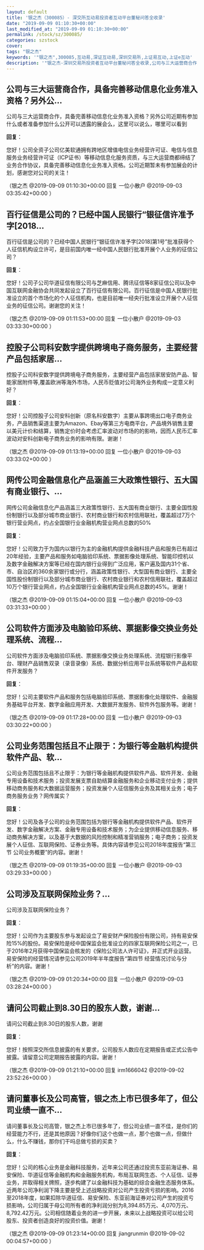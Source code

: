 ```yaml
---
layout: default
title: '银之杰（300085）- 深交所互动易投资者互动平台董秘问答全收录'
date: "2019-09-09 01:10:30+00:00"
last_modified_at: "2019-09-09 01:10:30+00:00"
permalink: /stock/sz/300085/
categories: szstock
cover: 
tags: "银之杰"
keywords: '"银之杰",300085,互动易,深证互动易,深圳交易所,上证易互动,上证e互动'
description: '"银之杰-深圳交易所投资者互动平台董秘问答全收录,公司与三大运营商合作，具备完善移动信息化业务准入资格？另外公司近期有参加什么或者准备参加什么公开可以透露的展会么，这里可以说么，哪里可以看到"'
---
```


## 公司与三大运营商合作，具备完善移动信息化业务准入资格？另外公...

公司与三大运营商合作，具备完善移动信息化业务准入资格？另外公司近期有参加什么或者准备参加什么公开可以透露的展会么，这里可以说么，哪里可以看到

**回复**：

您好！公司全资子公司亿美软通拥有跨地区增值电信业务经营许可证、电信与信息服务业务经营许可证（ICP证书）等移动信息化服务资质，与三大运营商都缔结了业务合作协议，具备完善移动信息化业务准入资格。公司近期暂未有参加展会的计划，感谢您对公司的关注！ 

（银之杰  @2019-09-09 01:10:30+00:00 回复 一位小散户  @2019-09-03 03:35:42+00:00 ）

## 百行征信是公司的？已经中国人民银行“银征信许准予字[2018...

百行征信是公司的？已经中国人民银行“银征信许准予字[2018]第1号”批准获得个人征信机构设立许可，是目前国内唯一经中国人民银行批准开展个人业务的征信公司？

**回复**：

您好！公司子公司华道征信有限公司与芝麻信用、腾讯征信等8家征信公司以及中国互联网金融协会共同发起设立了百行征信有限公司。百行征信是中国人民银行批准设立的首个市场化的个人征信机构，也是目前唯一经央行批准设立开展个人征信业务的征信公司。谢谢您的关注！ 

（银之杰  @2019-09-09 01:11:53+00:00 回复 一位小散户  @2019-09-03 03:33:30+00:00 ）

## 控股子公司科安数字提供跨境电子商务服务，主要经营产品包括家居...

控股子公司科安数字提供跨境电子商务服务，主要经营产品包括家居安防产品、智能家居附件等,覆盖欧洲等海外市场，人民币贬值对公司海外业务构成一定意义利好？

**回复**：

您好！公司控股子公司安科创新（原名科安数字）主要从事跨境出口电子商务业务，产品销售渠道主要为Amazon、Ebay等第三方电商平台，产品境外销售主要以美元计价和结算，销售定价时会考虑汇率波动对市场的的影响，因而人民币汇率波动对安科创新电子商务业务的影响有限。谢谢！ 

（银之杰  @2019-09-09 01:13:19+00:00 回复 一位小散户  @2019-09-03 03:33:02+00:00 ）

## 网传公司金融信息化产品涵盖三大政策性银行、五大国有商业银行、...

网传公司金融信息化产品涵盖三大政策性银行、五大国有商业银行、主要全国性股份制银行以及部分城市商业银行、农村商业银行和农村信用联社，覆盖超过7万个银行营业网点，约占全国银行业金融机构营业网点总数的50%

**回复**：

您好！公司致力于为国内以银行为主的金融机构提供金融科技产品和服务已有超过20年经验，主要产品和服务如电脑验印系统、票据影像处理系统、智能印控机以及数字金融解决方案等已经在国内银行业得到广泛应用，客户遍及国内31个省、市、自治区的360余家银行或分行，涵盖政策性银行、大型国有商业银行、主要全国性股份制银行以及部分城市商业银行、农村商业银行和农村信用联社，覆盖超过10万个银行营业网点，约占全国银行业金融机构营业网点总数的45%。谢谢！ 

（银之杰  @2019-09-09 01:15:04+00:00 回复 一位小散户  @2019-09-03 03:31:33+00:00 ）

## 公司软件方面涉及电脑验印系统、票据影像交换业务处理系统、流程...

公司软件方面涉及电脑验印系统、票据影像交换业务处理系统、流程银行影像平台、理财产品销售双录（录音录像）系统、数据分析应用平台系统等软件产品和软件开发服务？

**回复**：

您好！公司主要软件产品和服务包括电脑验印系统、票据影像化处理软件、金融服务基础平台开发、数字金融应用开发、大数据开发服务、软件外包服务等。谢谢！ 

（银之杰  @2019-09-09 01:17:28+00:00 回复 一位小散户  @2019-09-03 03:30:22+00:00 ）

## 公司业务范围包括且不止限于：为银行等金融机构提供软件产品、软...

公司业务范围包括且不止限于：为银行等金融机构提供软件产品、软件开发、金融专用设备和技术服务；投资发展支票自助结算金融服务和企业移动支付业务；提供移动商务服务和大数据运营服务；投资发展个人征信服务业务及其相关业务；电子商务服务业务？网传属实？

**回复**：

您好！公司及各子公司的业务范围包括为银行等金融机构提供软件产品、软件开发、数字金融解决方案、金融专用设备和技术服务；为企业提供移动信息服务、移动商务解决方案，以及基于大数据的风险控制和精准营销服务；电子商务；投资发展个人征信、互联网保险、证券业务等。具体内容请参见公司2018年度报告“第三节 公司业务概要”的内容。谢谢！ 

（银之杰  @2019-09-09 01:19:35+00:00 回复 一位小散户  @2019-09-03 03:29:33+00:00 ）

## 公司涉及互联网保险业务？...

公司涉及互联网保险业务？

**回复**：

您好！公司作为主要股东参与发起设立了易安财产保险股份有限公司，持有易安保险15%的股份。易安保险是经中国保监会批准设立的四家互联网保险公司之一，已于2016年2月获得中国保监会核发的《保险公司法人许可证》，并正式开业运营。易安保险的经营情况请参见公司2019年半年度报告“第四节 经营情况讨论与分析”的内容。谢谢！ 

（银之杰  @2019-09-09 01:20:34+00:00 回复 一位小散户  @2019-09-03 03:28:24+00:00 ）

## 请问公司截止到8.30日的股东人数，谢谢...

请问公司截止到8.30日的股东人数，谢谢

**回复**：

您好！按照深交所信息披露的有关要求，公司股东人数应在定期报告或正式公告中披露。请留意公司定期报告披露的内容。谢谢！ 

（银之杰  @2019-09-09 01:21:10+00:00 回复 irm1666042  @2019-09-02 23:52:26+00:00 ）

## 请问董事长及公司高管，银之杰上市已很多年了，但公司业绩一直不...

请问董事长及公司高管，银之杰上市已很多年了，但公司业绩一直不佳，是你们的经营能力不行，还是其他原因？好像你们这个也做一点，那个也做一点，但做什么，什么不赚钱，那你们干吗总做亏损的买卖？

**回复**：

您好！公司的核心业务是金融科技服务，近年来公司还通过投资东亚前海证券、易安保险、华道征信等金融机构和金融服务机构，布局互联网生态、个人征信、证券业务，并取得相关牌照，逐步构建了以金融科技为基础的综合金融生态服务体系。近两年公司净利润下降主要是受上述战略投资对公司产生投资亏损的影响。2016至2018年度，如果扣除华道征信、易安保险、东亚前海证券对公司产生的投资亏损影响，公司归属于母公司所有者的净利润分别为8,394.85万元、4,070万元、8,792.42万元。公司相信随着业务的进一步开展，未来以上战略投资可以给公司股东、投资者创造良好的投资价值。谢谢！ 

（银之杰  @2019-09-09 01:23:14+00:00 回复 jiangrunmin  @2019-09-02 00:04:57+00:00 ）

